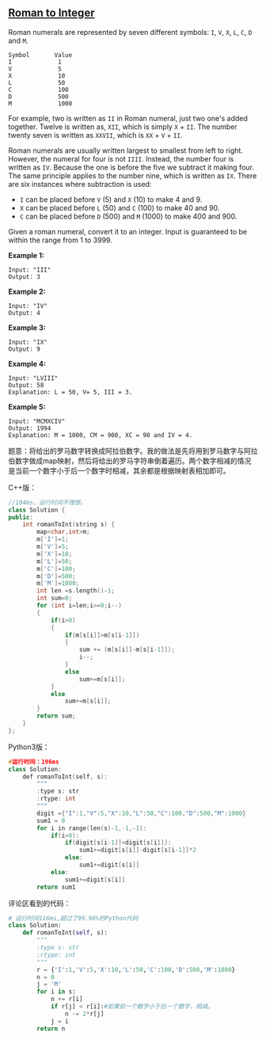 ## [Roman to Integer](https://leetcode.com/problems/roman-to-integer/)

Roman numerals are represented by seven different symbols: `I`, `V`, `X`, `L`, `C`, `D` and `M`.

```
Symbol       Value
I             1
V             5
X             10
L             50
C             100
D             500
M             1000
```

For example, two is written as `II` in Roman numeral, just two one's added together. Twelve is written as, `XII`, which is simply `X` + `II`. The number twenty seven is written as `XXVII`, which is `XX` + `V` + `II`.

Roman numerals are usually written largest to smallest from left to right. However, the numeral for four is not `IIII`. Instead, the number four is written as `IV`. Because the one is before the five we subtract it making four. The same principle applies to the number nine, which is written as `IX`. There are six instances where subtraction is used:

- `I` can be placed before `V` (5) and `X` (10) to make 4 and 9. 
- `X` can be placed before `L` (50) and `C` (100) to make 40 and 90. 
- `C` can be placed before `D` (500) and `M` (1000) to make 400 and 900.

Given a roman numeral, convert it to an integer. Input is guaranteed to be within the range from 1 to 3999.

**Example 1:**

```
Input: "III"
Output: 3
```

**Example 2:**

```
Input: "IV"
Output: 4
```

**Example 3:**

```
Input: "IX"
Output: 9
```

**Example 4:**

```
Input: "LVIII"
Output: 58
Explanation: L = 50, V= 5, III = 3.
```

**Example 5:**

```
Input: "MCMXCIV"
Output: 1994
Explanation: M = 1000, CM = 900, XC = 90 and IV = 4.
```

题意：将给出的罗马数字转换成阿拉伯数字。我的做法是先将用到罗马数字与阿拉伯数字做成map映射，然后将给出的罗马字符串倒着遍历。两个数字相减的情况是当前一个数字小于后一个数字时相减，其余都是根据映射表相加即可。

C++版：

```c++
//104ms，运行时间不理想。
class Solution {
public:
    int romanToInt(string s) {
        map<char,int>m;
        m['I']=1;
        m['V']=5;
        m['X']=10;
        m['L']=50;
        m['C']=100;
        m['D']=500;
        m['M']=1000;
        int len =s.length()-1;
        int sum=0;
        for (int i=len;i>=0;i--)
        {
            if(i>0)
            {
                if(m[s[i]]>m[s[i-1]])
                {
                    sum += (m[s[i]]-m[s[i-1]]);
                    i--;
                }
                else
                    sum+=m[s[i]];
            }
            else
                sum+=m[s[i]];
        }
        return sum;
    }
};
```

Python3版：

```c++
#运行时间：196ms
class Solution:
    def romanToInt(self, s):
        """
        :type s: str
        :rtype: int
        """
        digit ={"I":1,"V":5,"X":10,"L":50,"C":100,"D":500,"M":1000}
        sum1 = 0
        for i in range(len(s)-1,-1,-1):
            if(i>0):
                if(digit[s[i-1]]<digit[s[i]]):
                    sum1+=digit[s[i]]-digit[s[i-1]]*2
                else:
                    sum1+=digit[s[i]]
            else:
                sum1+=digit[s[i]]
        return sum1
```

评论区看到的代码：

```python
# 运行时间116ms,超过了99.96%的Python代码
class Solution:
    def romanToInt(self, s):
        """
        :type s: str
        :rtype: int
        """
        r = {'I':1,'V':5,'X':10,'L':50,'C':100,'D':500,'M':1000}
        n = 0
        j = 'M'
        for i in s:
            n += r[i]
            if r[j] < r[i]:#如果前一个数字小于后一个数字，相减。
                n -= 2*r[j]
            j = i
        return n
```

